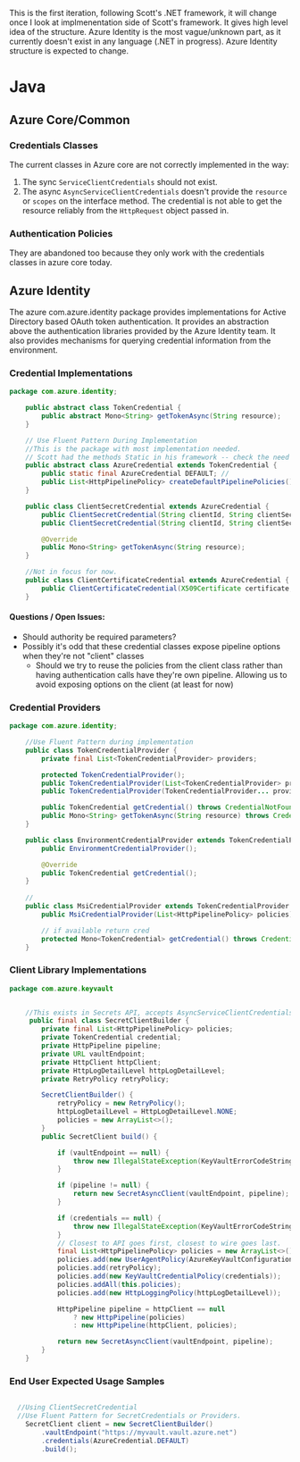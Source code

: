 

This is the first iteration, following Scott's .NET framework, it will change once I look at implmenentation side of Scott's framework.
It gives high level idea of the structure. 
Azure Identity is the most vague/unknown part, as it currently doesn't exist in any language (.NET in progress).
Azure Identity structure is expected to change.

# Java
## Azure Core/Common
### Credentials Classes

The current classes in Azure core are not correctly implemented in the way:
1. The sync `ServiceClientCredentials` should not exist. 
2. The async `AsyncServiceClientCredentials` doesn't provide the `resource` or `scopes` on the interface method. The credential is not able to get the resource reliably from the `HttpRequest` object passed in.

### Authentication Policies

They are abandoned too because they only work with the credentials classes in azure core today.

## Azure Identity
The azure com.azure.identity package provides implementations for Active Directory based OAuth token authentication.  It provides an abstraction above the authentication libraries provided by the Azure Identity team.  It also provides mechanisms for querying credential information from the environment.

### Credential Implementations
~~~ java
package com.azure.identity;

    public abstract class TokenCredential {
        public abstract Mono<String> getTokenAsync(String resource);
    }

    // Use Fluent Pattern During Implementation
    //This is the package with most implementation needed.
    // Scott had the methods Static in his framework -- check the need and usage for it.
    public abstract class AzureCredential extends TokenCredential {
        public static final AzureCredential DEFAULT; //
        public List<HttpPipelinePolicy> createDefaultPipelinePolicies();
    }

    public class ClientSecretCredential extends AzureCredential {
        public ClientSecretCredential(String clientId, String clientSecret, String tenant);
        public ClientSecretCredential(String clientId, String clientSecret, String tenant, String aadEndpoint);

        @Override
        public Mono<String> getTokenAsync(String resource);
    }

    //Not in focus for now.
    public class ClientCertificateCredential extends AzureCredential {
        public ClientCertificateCredential(X509Certificate certificate, string authority, List<HttpPipelinePolicy> policies);
    }    

~~~
#### Questions / Open Issues:
- Should authority be required parameters?
- Possibly it's odd that these credential classes expose pipeline options when they're not "client" classes
    - Should we try to reuse the policies from the client class rather than having authentication calls have they're own pipeline.  Allowing us to avoid exposing options on the client (at least for now)   

### Credential Providers
~~~ java
package com.azure.identity;

    //Use Fluent Pattern during implementation
    public class TokenCredentialProvider {
        private final List<TokenCredentialProvider> providers;

        protected TokenCredentialProvider();
        public TokenCredentialProvider(List<TokenCredentialProvider> providers);
        public TokenCredentialProvider(TokenCredentialProvider... providers);

        public TokenCredential getCredential() throws CredentialNotFoundException;
        public Mono<String> getTokenAsync(String resource) throws CredentialNotFoundException;
    }

    public class EnvironmentCredentialProvider extends TokenCredentialProvider {
        public EnvironmentCredentialProvider();

        @Override
        public TokenCredential getCredential();
    }
    
    //
    public class MsiCredentialProvider extends TokenCredentialProvider {
        public MsiCredentialProvider(List<HttpPipelinePolicy> policies);

        // if available return cred
        protected Mono<TokenCredential> getCredential() throws CredentialNotFoundException;  // full implementation
    }    
~~~

### Client Library Implementations
~~~ java
package com.azure.keyvault


    //This exists in Secrets API, accepts AsyncServiceClientCredentials for async client, ServiceClientCredentials for sync client
     public final class SecretClientBuilder {
        private final List<HttpPipelinePolicy> policies;
        private TokenCredential credential;
        private HttpPipeline pipeline;
        private URL vaultEndpoint;
        private HttpClient httpClient;
        private HttpLogDetailLevel httpLogDetailLevel;
        private RetryPolicy retryPolicy;

        SecretClientBuilder() {
            retryPolicy = new RetryPolicy();
            httpLogDetailLevel = HttpLogDetailLevel.NONE;
            policies = new ArrayList<>();
        }
        public SecretClient build() {

            if (vaultEndpoint == null) {
                throw new IllegalStateException(KeyVaultErrorCodeStrings.getErrorString(KeyVaultErrorCodeStrings.VAULT_END_POINT_REQUIRED));
            }

            if (pipeline != null) {
                return new SecretAsyncClient(vaultEndpoint, pipeline);
            }

            if (credentials == null) {
                throw new IllegalStateException(KeyVaultErrorCodeStrings.getErrorString(KeyVaultErrorCodeStrings.CREDENTIALS_REQUIRED));
            }
            // Closest to API goes first, closest to wire goes last.
            final List<HttpPipelinePolicy> policies = new ArrayList<>();
            policies.add(new UserAgentPolicy(AzureKeyVaultConfiguration.SDK_NAME, AzureKeyVaultConfiguration.SDK_VERSION));
            policies.add(retryPolicy);
            policies.add(new KeyVaultCredentialPolicy(credentials));
            policies.addAll(this.policies);
            policies.add(new HttpLoggingPolicy(httpLogDetailLevel));

            HttpPipeline pipeline = httpClient == null
                ? new HttpPipeline(policies)
                : new HttpPipeline(httpClient, policies);

            return new SecretAsyncClient(vaultEndpoint, pipeline);
        }
    }
~~~

### End User Expected Usage Samples

~~~ java

  //Using ClientSecretCredential
  //Use Fluent Pattern for SecretCredentials or Providers.
    SecretClient client = new SecretClientBuilder()
        .vaultEndpoint("https://myvault.vault.azure.net")
        .credentials(AzureCredential.DEFAULT)
        .build();

~~~
